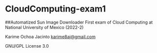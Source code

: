 # CloudComputing-exam1
##Automatized Sun Image Downloader
First exam of Cloud Computing at National University of Mexico (2022-2)

Karime Ochoa Jacinto karime8aj@gmail.com

GNU/GPL License 3.0
